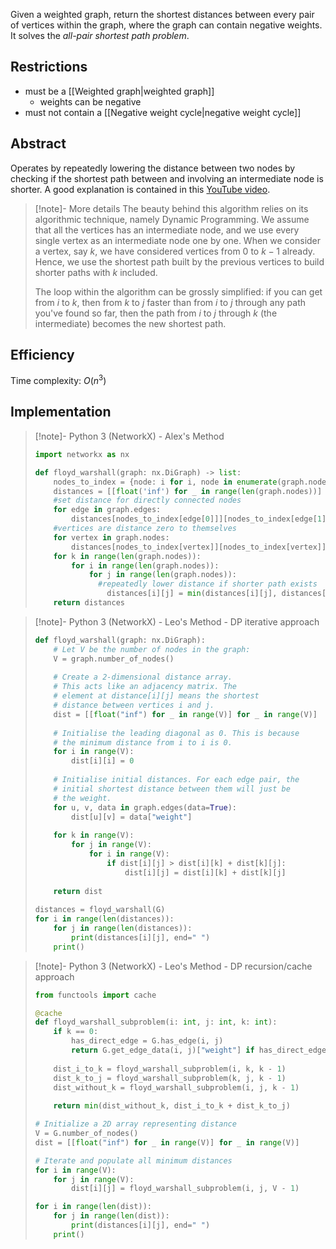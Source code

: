 Given a weighted graph, return the shortest distances between every pair of vertices within the graph, where the graph can contain negative weights. It solves the *all-pair shortest path problem*.
## Restrictions
- must be a [[Weighted graph|weighted graph]]
	- weights can be negative
- must not contain a [[Negative weight cycle|negative weight cycle]]
## Abstract
Operates by repeatedly lowering the distance between two nodes by checking if the shortest path between and involving an intermediate node is shorter. A good explanation is contained in this [YouTube video](https://www.youtube.com/watch?v=4OQeCuLYj-4).

> [!note]- More details
> The beauty behind this algorithm relies on its algorithmic technique, namely Dynamic Programming. We assume that all the vertices has an intermediate node, and we use every single vertex as an intermediate node one by one. When we consider a vertex, say $k$, we have considered vertices from 0 to $k-1$ already. Hence, we use the shortest path built by the previous vertices to build shorter paths with $k$ included.
> 
> The loop within the algorithm can be grossly simplified: if you can get from $i$ to $k$, then from $k$ to $j$ faster than from $i$ to $j$ through any path you've found so far, then the path from $i$ to $j$ through $k$ (the intermediate) becomes the new shortest path.
## Efficiency
Time complexity: $O(n^3)$ 
## Implementation
> [!note]- Python 3 (NetworkX) - Alex's Method
> 
> ```python
> import networkx as nx
> 
> def floyd_warshall(graph: nx.DiGraph) -> list:
>     nodes_to_index = {node: i for i, node in enumerate(graph.nodes)}
>     distances = [[float('inf') for _ in range(len(graph.nodes))] for _ in range(len(graph.nodes))]
>     #set distance for directly connected nodes
>     for edge in graph.edges:
>         distances[nodes_to_index[edge[0]]][nodes_to_index[edge[1]]] = graph.edges[edge]['weight']
>     #vertices are distance zero to themselves
>     for vertex in graph.nodes:
>         distances[nodes_to_index[vertex]][nodes_to_index[vertex]] = 0
>     for k in range(len(graph.nodes)):
>         for i in range(len(graph.nodes)):
>             for j in range(len(graph.nodes)):
> 	            #repeatedly lower distance if shorter path exists
>                 distances[i][j] = min(distances[i][j], distances[i][k] + distances[k][j])
>     return distances
> ```

> [!note]- Python 3 (NetworkX) - Leo's Method - DP iterative approach
> ```python
> def floyd_warshall(graph: nx.DiGraph):
>     # Let V be the number of nodes in the graph:
>     V = graph.number_of_nodes()
>     
>     # Create a 2-dimensional distance array.
>     # This acts like an adjacency matrix. The
>     # element at distance[i][j] means the shortest
>     # distance between vertices i and j.
>     dist = [[float("inf") for _ in range(V)] for _ in range(V)]
>     
>     # Initialise the leading diagonal as 0. This is because
>     # the minimum distance from i to i is 0.
>     for i in range(V):
>         dist[i][i] = 0
>         
>     # Initialise initial distances. For each edge pair, the 
>     # initial shortest distance between them will just be 
>     # the weight.
>     for u, v, data in graph.edges(data=True):
>         dist[u][v] = data["weight"]
>     
>     for k in range(V):
>         for j in range(V):
>             for i in range(V):
>                 if dist[i][j] > dist[i][k] + dist[k][j]:
>                     dist[i][j] = dist[i][k] + dist[k][j]
>                     
>     return dist
>     
> distances = floyd_warshall(G)
> for i in range(len(distances)):
>     for j in range(len(distances)):
>         print(distances[i][j], end=" ")
>     print()
> ```

> [!note]- Python 3 (NetworkX) - Leo's Method - DP recursion/cache approach
> ```python
> from functools import cache
> 
> @cache
> def floyd_warshall_subproblem(i: int, j: int, k: int):
>     if k == 0:
>         has_direct_edge = G.has_edge(i, j)
>         return G.get_edge_data(i, j)["weight"] if has_direct_edge else float("inf")
>     
>     dist_i_to_k = floyd_warshall_subproblem(i, k, k - 1)
>     dist_k_to_j = floyd_warshall_subproblem(k, j, k - 1)
>     dist_without_k = floyd_warshall_subproblem(i, j, k - 1)
>     
>     return min(dist_without_k, dist_i_to_k + dist_k_to_j)
> 
> # Initialize a 2D array representing distance
> V = G.number_of_nodes()
> dist = [[float("inf") for _ in range(V)] for _ in range(V)]
> 
> # Iterate and populate all minimum distances
> for i in range(V):
>     for j in range(V):
>         dist[i][j] = floyd_warshall_subproblem(i, j, V - 1)
> 
> for i in range(len(dist)):
>     for j in range(len(dist)):
>         print(distances[i][j], end=" ")
>     print()
> ```